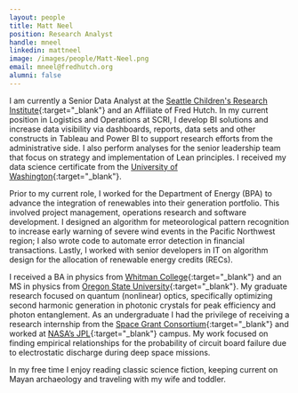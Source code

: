 ```yaml
---
layout: people
title: Matt Neel
position: Research Analyst
handle: mneel
linkedin: mattneel
image: /images/people/Matt-Neel.png
email: mneel@fredhutch.org
alumni: false
---
```


I am currently a Senior Data Analyst at the [Seattle Children's Research Institute](https://www.seattlechildrens.org/research/){:target="_blank"} and an Affiliate of Fred Hutch. In my current position in Logistics and Operations at SCRI, I develop BI solutions and increase data visibility via dashboards, reports, data sets and other constructs in Tableau and Power BI to support research efforts from the administrative side. I also perform analyses for the senior leadership team that focus on strategy and implementation of Lean principles. I received my data science certificate from the [University of Washington](https://www.pce.uw.edu/certificates/data-science){:target="_blank"}.

Prior to my current role, I worked for the Department of Energy (BPA) to advance the integration of renewables into their generation portfolio. This involved project management, operations research and software development. I designed an algorithm for meteorological pattern recognition to increase early warning of severe wind events in the Pacific Northwest region; I also wrote code to automate error detection in financial transactions. Lastly, I worked with senior developers in IT on algorithm design for the allocation of renewable energy credits (RECs).

I received a BA in physics from [Whitman College](https://www.whitman.edu/){:target="_blank"} and an MS in physics from [Oregon State University](https://oregonstate.edu/){:target="_blank"}. My graduate research focused on quantum (nonlinear) optics, specifically optimizing second harmonic generation in photonic crystals for peak efficiency and photon entanglement. As an undergraduate I had the privilege of receiving a research internship from the [Space Grant Consortium](https://www.nasa.gov/offices/education/programs/national/spacegrant/about/index.html){:target="_blank"} and worked at [NASA’s JPL](https://www.jpl.nasa.gov/){:target="_blank"} campus. My work focused on finding empirical relationships for the probability of circuit board failure due to electrostatic discharge during deep space missions.

In my free time I enjoy reading classic science fiction, keeping current on Mayan archaeology and traveling with my wife and toddler.
